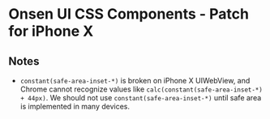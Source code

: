 # Onsen UI CSS Components - Patch for iPhone X

## Notes

- `constant(safe-area-inset-*)` is broken on iPhone X UIWebView, and Chrome cannot recognize values like `calc(constant(safe-area-inset-*) + 44px)`. We should not use `constant(safe-area-inset-*)` until safe area is implemented in many devices.
